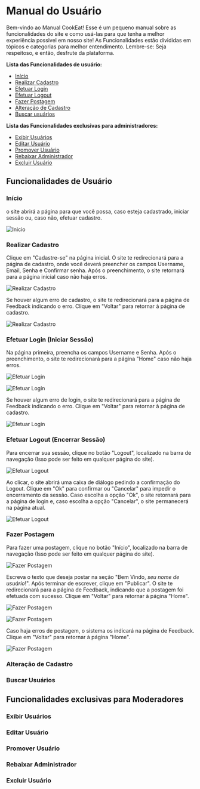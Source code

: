 # Manual do Usuário

Bem-vindo ao Manual CookEat! Esse é um pequeno manual sobre as funcionalidades do site e como usá-las para que tenha a melhor experiência possivel em nosso site! As Funcionalidades estão divididas em tópicos e categorias para melhor entendimento. Lembre-se: Seja respeitoso, e então, desfrute da plataforma.

**Lista das Funcionalidades de usuário:**

 - [Início](#Início)
 - [Realizar Cadastro](#Realizar-Cadastro)
 - [Efetuar Login](#Efetuar-Login) 
 - [Efetuar Logout](#Efetuar-Logout)
 - [Fazer Postagem](#Fazer-Postagem)
 - [Alteração de Cadastro](#Alteração-de-Cadastro)
 - [Buscar usuários](#Buscar-Usuários)
 

**Lista das Funcionalidades exclusivas para administradores:**
 
 - [Exibir Usuários](#Exibir-Usuários)
 - [Editar Usuário ](#Editar-Usuário)
 - [Promover Usuário](#Promover-Usuário)
 - [Rebaixar Administrador](#Rebaixar-Administrador)
 - [Excluir Usuário](#Excluir-Usuário)

## Funcionalidades de Usuário



### Início 

o site abrirá a página para que você possa, caso esteja cadastrado, iniciar sessão ou, caso não, efetuar cadastro.

![Inicio](imagens-do-manual/início_1.png)



### Realizar Cadastro

Clique em "Cadastre-se" na página inicial. O site te redirecionará para a página de cadastro, onde você deverá preencher os campos Username, Email, Senha e Confirmar senha.
Após o preenchimento, o site retornará para a página inicial caso não haja erros. 

![Realizar Cadastro](imagens-do-manual/cadastro_1.png)


Se houver algum erro de cadastro, o site te redirecionará para a página de Feedback indicando o erro. Clique em "Voltar" para retornar à página de cadastro.

![Realizar Cadastro](imagens-do-manual/cadastro_1.png)



### Efetuar Login (Iniciar Sessão)

Na página primeira, preencha os campos Username e Senha. Após o preenchimento, o site te redirecionará para a página "Home" caso não haja erros.

![Efetuar Login](imagens-do-manual/login_1.png)

![Efetuar Login](imagens-do-manual/home_1.png)


Se houver algum erro de login, o site te redirecionará para a página de Feedback indicando o erro. Clique em "Voltar" para retornar à página de cadastro.

![Efetuar Login](imagens-do-manual/login_2.png)



### Efetuar Logout (Encerrar Sessão)

Para encerrar sua sessão, clique no botão "Logout", localizado na barra de navegação (Isso pode ser feito em qualquer página do site).

![Efetuar Logout](imagens-do-manual/navbar_1.png)


Ao clicar, o site abrirá uma caixa de diálogo pedindo a confirmação do Logout. Clique em "Ok" para confirmar ou "Cancelar" para impedir o encerramento da sessão. Caso escolha a opção "Ok", o site retornará para a página de login e, caso escolha a opção "Cancelar", o site permanecerá na página atual.

![Efetuar Logout](imagens-do-manual/logout_1.png)



### Fazer Postagem

Para fazer uma postagem, clique no botão "Início", localizado na barra de navegação (Isso pode ser feito em qualquer página do site).

![Fazer Postagem](imagens-do-manual/navbar_1.png)


Escreva o texto que deseja postar na seção "Bem Vindo, *seu nome de usuário*!". Após terminar de escrever, clique em "Publicar". O site te redirecionará para a página de Feedback, indicando que a postagem foi efetuada com sucesso. Clique em "Voltar" para retornar à página "Home".

![Fazer Postagem](imagens-do-manual/home_1.png)

![Fazer Postagem](imagens-do-manual/postar_2.png)


Caso haja erros de postagem, o sistema os indicará na página de Feedback. Clique em "Voltar" para retornar à página "Home".

![Fazer Postagem](imagens-do-manual/postar_1.png)



### Alteração de Cadastro



### Buscar Usuários




## Funcionalidades exclusivas para Moderadores




### Exibir Usuários



### Editar Usuário



### Promover Usuário



### Rebaixar Administrador



### Excluir Usuário

